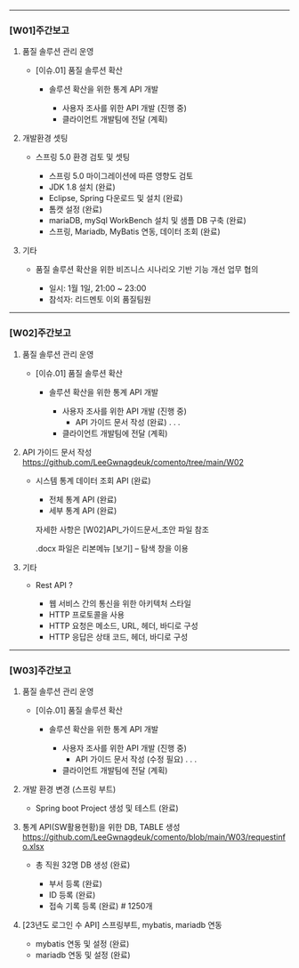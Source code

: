 ***
### [W01]주간보고

1.	품질 솔루션 관리 운영
     +	[이슈.01] 품질 솔루션 확산
       
         +	솔루션 확산을 위한 통계 API 개발
           
              +	사용자 조사를 위한 API 개발 (진행 중)
              +	클라이언트 개발팀에 전달 (계획)
  

        
3.	개발환경 셋팅
    +	스프링 5.0 환경 검토 및 셋팅
    	
        +	스프링 5.0 마이그레이션에 따른 영향도 검토
        +	JDK 1.8 설치 (완료)
        +	Eclipse, Spring 다운로드 및 설치 (완료)
        +	톰캣 설정 (완료)
        +	mariaDB, mySql WorkBench 설치 및 샘플 DB 구축 (완료)
        +	스프링, Mariadb, MyBatis 연동, 데이터 조회 (완료)

5.	기타
    + 품질 솔루션 확산을 위한 비즈니스 시나리오 기반 기능 개선 업무 협의
     
      + 일시: 1월 1일, 21:00 ~ 23:00
      + 참석자: 리드멘토 이외 품질팀원
***
### [W02]주간보고

1.	품질 솔루션 관리 운영
     +	[이슈.01] 품질 솔루션 확산
       
         +	솔루션 확산을 위한 통계 API 개발
           
              +	사용자 조사를 위한 API 개발 (진행 중)
                   +	API 가이드 문서 작성 (완료)
                   	.
                   	.
                   	.
              +	클라이언트 개발팀에 전달 (계획)
  

        
3.	API 가이드 문서 작성         https://github.com/LeeGwnagdeuk/comento/tree/main/W02
    +	시스템 통계 데이터 조회 API (완료)
    	
        +	전체 통계 API (완료)
        +	세부 통계 API (완료)
     
          
          자세한 사항은 [W02]API_가이드문서_초안 파일 참조
        
          .docx 파일은 리본메뉴 [보기] – 탐색 창을 이용 


5.	기타
    + Rest API ?
     
      + 웹 서비스 간의 통신을 위한 아키텍처 스타일
      + HTTP 프로토콜을 사용
      + HTTP 요청은 메소드, URL, 헤더, 바디로 구성
      + HTTP 응답은 상태 코드, 헤더, 바디로 구성
     
***
### [W03]주간보고

1.	품질 솔루션 관리 운영
     +	[이슈.01] 품질 솔루션 확산
       
         +	솔루션 확산을 위한 통계 API 개발
           
              +	사용자 조사를 위한 API 개발 (진행 중)
                   +	API 가이드 문서 작성 (수정 필요)
                   	.
                   	.
                   	.
              +	클라이언트 개발팀에 전달 (계획)
  

        
3.	개발 환경 변경 (스프링 부트)
    +	Spring boot Project 생성 및 테스트 (완료)

     

5.	통계 API(SW활용현황)을 위한 DB, TABLE 생성       https://github.com/LeeGwnagdeuk/comento/blob/main/W03/requestinfo.xlsx
    + 총 직원 32명 DB 생성 (완료)
     
      + 부서 등록 (완료)
      + ID 등록 (완료)
      + 접속 기록 등록 (완료)     # 1250개
     
6.	[23년도 로그인 수 API] 스프링부트, mybatis, mariadb 연동
	+ mybatis 연동 및 설정 (완료)
     + mariadb 연동 및 설정 (완료)



